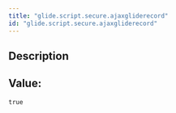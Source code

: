 ```yaml
---
title: "glide.script.secure.ajaxgliderecord"
id: "glide.script.secure.ajaxgliderecord"
---
```

## Description



## Value: 
```
true
```